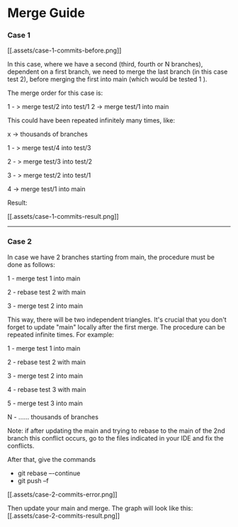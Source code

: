 # Merge Guide

### Case 1
[[.assets/case-1-commits-before.png]]

In this case, where we have a second (third, fourth or N branches), dependent on a first branch, we need to merge the last branch (in this case test 2), before merging the first into main (which would be tested 1 ).

The merge order for this case is:

1 - > merge test/2 into test/1
2 -> merge test/1 into main

This could have been repeated infinitely many times, like:

x -> thousands of branches

1 - > merge test/4 into test/3

2 - > merge test/3 into test/2

3 - > merge test/2 into test/1

4 -> merge test/1 into main

Result:

[[.assets/case-1-commits-result.png]]

--------------------------------
### Case 2
In case we have 2 branches starting from main, the procedure must be done as follows:

1 - merge test 1 into main

2 - rebase test 2 with main

3 - merge test 2 into main

This way, there will be two independent triangles. It's crucial that you don't forget to update "main" locally after the first merge. The procedure can be repeated infinite times. For example:

1 - merge test 1 into main

2 - rebase test 2 with main

3 - merge test 2 into main

4 - rebase test 3 with main

5 - merge test 3 into main

N - ...... thousands of branches

Note: if after updating the main and trying to rebase to the main of the 2nd branch this conflict occurs, go to the files indicated in your IDE and fix the conflicts.

After that, give the commands

-   git rebase –-continue
-   git push –f

[[.assets/case-2-commits-error.png]]

Then update your main and merge. The graph will look like this:
[[.assets/case-2-commits-result.png]]

